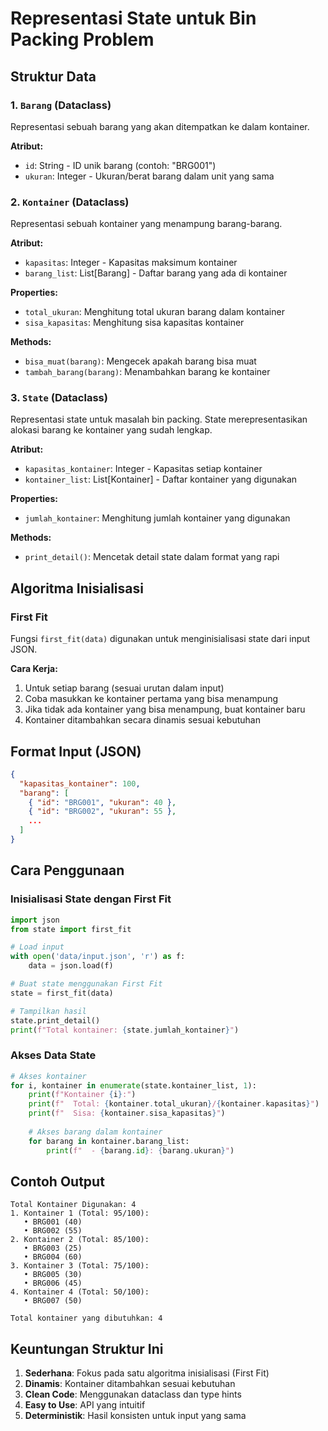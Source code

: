 # Representasi State untuk Bin Packing Problem

## Struktur Data

### 1. `Barang` (Dataclass)
Representasi sebuah barang yang akan ditempatkan ke dalam kontainer.

**Atribut:**
- `id`: String - ID unik barang (contoh: "BRG001")
- `ukuran`: Integer - Ukuran/berat barang dalam unit yang sama

### 2. `Kontainer` (Dataclass)
Representasi sebuah kontainer yang menampung barang-barang.

**Atribut:**
- `kapasitas`: Integer - Kapasitas maksimum kontainer
- `barang_list`: List[Barang] - Daftar barang yang ada di kontainer

**Properties:**
- `total_ukuran`: Menghitung total ukuran barang dalam kontainer
- `sisa_kapasitas`: Menghitung sisa kapasitas kontainer

**Methods:**
- `bisa_muat(barang)`: Mengecek apakah barang bisa muat
- `tambah_barang(barang)`: Menambahkan barang ke kontainer

### 3. `State` (Dataclass)
Representasi state untuk masalah bin packing. State merepresentasikan alokasi barang ke kontainer yang sudah lengkap.

**Atribut:**
- `kapasitas_kontainer`: Integer - Kapasitas setiap kontainer
- `kontainer_list`: List[Kontainer] - Daftar kontainer yang digunakan

**Properties:**
- `jumlah_kontainer`: Menghitung jumlah kontainer yang digunakan

**Methods:**
- `print_detail()`: Mencetak detail state dalam format yang rapi

## Algoritma Inisialisasi

### First Fit
Fungsi `first_fit(data)` digunakan untuk menginisialisasi state dari input JSON.

**Cara Kerja:**
1. Untuk setiap barang (sesuai urutan dalam input)
2. Coba masukkan ke kontainer pertama yang bisa menampung
3. Jika tidak ada kontainer yang bisa menampung, buat kontainer baru
4. Kontainer ditambahkan secara dinamis sesuai kebutuhan

## Format Input (JSON)

```json
{
  "kapasitas_kontainer": 100,
  "barang": [
    { "id": "BRG001", "ukuran": 40 },
    { "id": "BRG002", "ukuran": 55 },
    ...
  ]
}
```

## Cara Penggunaan

### Inisialisasi State dengan First Fit

```python
import json
from state import first_fit

# Load input
with open('data/input.json', 'r') as f:
    data = json.load(f)

# Buat state menggunakan First Fit
state = first_fit(data)

# Tampilkan hasil
state.print_detail()
print(f"Total kontainer: {state.jumlah_kontainer}")
```

### Akses Data State

```python
# Akses kontainer
for i, kontainer in enumerate(state.kontainer_list, 1):
    print(f"Kontainer {i}:")
    print(f"  Total: {kontainer.total_ukuran}/{kontainer.kapasitas}")
    print(f"  Sisa: {kontainer.sisa_kapasitas}")
    
    # Akses barang dalam kontainer
    for barang in kontainer.barang_list:
        print(f"  - {barang.id}: {barang.ukuran}")
```

## Contoh Output

```
Total Kontainer Digunakan: 4
1. Kontainer 1 (Total: 95/100):
   • BRG001 (40)
   • BRG002 (55)
2. Kontainer 2 (Total: 85/100):
   • BRG003 (25)
   • BRG004 (60)
3. Kontainer 3 (Total: 75/100):
   • BRG005 (30)
   • BRG006 (45)
4. Kontainer 4 (Total: 50/100):
   • BRG007 (50)

Total kontainer yang dibutuhkan: 4
```

## Keuntungan Struktur Ini

1. **Sederhana**: Fokus pada satu algoritma inisialisasi (First Fit)
2. **Dinamis**: Kontainer ditambahkan sesuai kebutuhan
3. **Clean Code**: Menggunakan dataclass dan type hints
4. **Easy to Use**: API yang intuitif
5. **Deterministik**: Hasil konsisten untuk input yang sama
